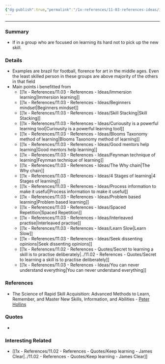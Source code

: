 ```yaml
---
{"dg-publish":true,"permalink":"/1x-references/11-03-references-ideas/immersion-learning/"}
---
```


---

### Summary
- If in a group who are focused on learning its hard not to pick up the new skill.

### Details
- Examples are brazil for football, florence for art in the middle ages. Even the least skilled person in these groups are above majority of the others in that field
- Main points i benefitted from
	- [[1x - References/11.03 - References - Ideas/Immersion learning\|Immersion learning]]
	- [[1x - References/11.03 - References - Ideas/Beginners mindset\|Beginners mindset]]
	- [[1x - References/11.03 - References - Ideas/Skill Stacking\|Skill Stacking]]
	- [[1x - References/11.03 - References - Ideas/Curiousity is a powerful learning tool\|Curiousity is a powerful learning tool]]
	- [[1x - References/11.03 - References - Ideas/Blooms Taxonomy method of learning\|Blooms Taxonomy method of learning]]
	- [[1x - References/11.03 - References - Ideas/Good mentors help learning\|Good mentors help learning]]
	- [[1x - References/11.03 - References - Ideas/Feynman technique of learning\|Feynman technique of learning]]
	- [[1x - References/11.03 - References - Ideas/The Why chain\|The Why chain]]
	- [[1x - References/11.03 - References - Ideas/4 Stages of learning\|4 Stages of learning]]
	- [[1x - References/11.03 - References - Ideas/Process information to make it useful\|Process information to make it useful]]
	- [[1x - References/11.03 - References - Ideas/Problem based learning\|Problem based learning]]
	- [[1x - References/11.03 - References - Ideas/Spaced Repetition\|Spaced Repetition]]
	- [[1x - References/11.03 - References - Ideas/Interleaved practise\|Interleaved practise]]
	- [[1x - References/11.03 - References - Ideas/Learn Slow\|Learn Slow]]
	- [[1x - References/11.03 - References - Ideas/Seek dissenting opinions\|Seek dissenting opinions]]
	- [[1x - References/11.02 - References - Quotes/Secret to learning a skill is to practise deliberately\|../11.02 - References - Quotes/Secret to learning a skill is to practise deliberately]]
	- [[1x - References/11.03 - References - Ideas/You can never understand everything\|You can never understand everything]]

### References
- The Science of Rapid Skill Acquisition: Advanced Methods to Learn, Remember, and Master New Skills, Information, and Abilities - [Peter Hollins](https://www.goodreads.com/author/show/16593818.Peter_Hollins)

### Quotes
-

### Interesting Related
- [[1x - References/11.02 - References - Quotes/Keep learning - James Clear\|../11.02 - References - Quotes/Keep learning - James Clear]]
